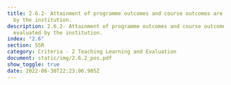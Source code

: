 ```yaml
---
title: 2.6.2- Attainment of programme outcomes and course outcomes are evaluated
  by the institution.
description: 2.6.2- Attainment of programme outcomes and course outcomes are
  evaluated by the institution.
index: "2.6"
section: SSR
category: Criteria - 2 Teaching Learning and Evaluation
document: static/img/2.6.2_pos.pdf
show_toggle: true
date: 2022-06-30T22:23:06.905Z
---
```

